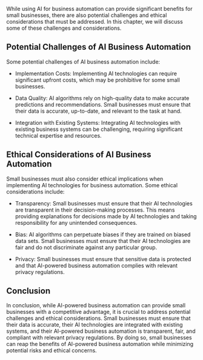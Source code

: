 
While using AI for business automation can provide significant benefits for small businesses, there are also potential challenges and ethical considerations that must be addressed. In this chapter, we will discuss some of these challenges and considerations.

Potential Challenges of AI Business Automation
----------------------------------------------

Some potential challenges of AI business automation include:

* Implementation Costs: Implementing AI technologies can require significant upfront costs, which may be prohibitive for some small businesses.

* Data Quality: AI algorithms rely on high-quality data to make accurate predictions and recommendations. Small businesses must ensure that their data is accurate, up-to-date, and relevant to the task at hand.

* Integration with Existing Systems: Integrating AI technologies with existing business systems can be challenging, requiring significant technical expertise and resources.

Ethical Considerations of AI Business Automation
------------------------------------------------

Small businesses must also consider ethical implications when implementing AI technologies for business automation. Some ethical considerations include:

* Transparency: Small businesses must ensure that their AI technologies are transparent in their decision-making processes. This means providing explanations for decisions made by AI technologies and taking responsibility for any unintended consequences.

* Bias: AI algorithms can perpetuate biases if they are trained on biased data sets. Small businesses must ensure that their AI technologies are fair and do not discriminate against any particular group.

* Privacy: Small businesses must ensure that sensitive data is protected and that AI-powered business automation complies with relevant privacy regulations.

Conclusion
----------

In conclusion, while AI-powered business automation can provide small businesses with a competitive advantage, it is crucial to address potential challenges and ethical considerations. Small businesses must ensure that their data is accurate, their AI technologies are integrated with existing systems, and their AI-powered business automation is transparent, fair, and compliant with relevant privacy regulations. By doing so, small businesses can reap the benefits of AI-powered business automation while minimizing potential risks and ethical concerns.


